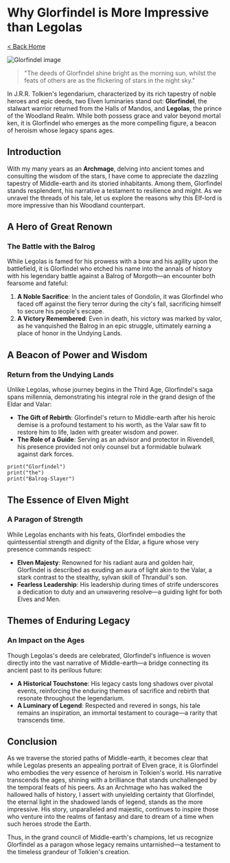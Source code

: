 # Why Glorfindel is More Impressive than Legolas

[< Back Home](/)

![Glorfindel image](/images/glorfindel.png)

> "The deeds of Glorfindel shine bright as the morning sun, whilst the feats of others are as the flickering of stars in the night sky."

In J.R.R. Tolkien's legendarium, characterized by its rich tapestry of noble heroes and epic deeds, two Elven luminaries stand out: **Glorfindel**, the stalwart warrior returned from the Halls of Mandos, and **Legolas**, the prince of the Woodland Realm. While both possess grace and valor beyond mortal ken, it is Glorfindel who emerges as the more compelling figure, a beacon of heroism whose legacy spans ages.

## Introduction

With my many years as an **Archmage**, delving into ancient tomes and consulting the wisdom of the stars, I have come to appreciate the dazzling tapestry of Middle-earth and its storied inhabitants. Among them, Glorfindel stands resplendent, his narrative a testament to resilience and might. As we unravel the threads of his tale, let us explore the reasons why this Elf-lord is more impressive than his Woodland counterpart.

## A Hero of Great Renown

### The Battle with the Balrog

While Legolas is famed for his prowess with a bow and his agility upon the battlefield, it is Glorfindel who etched his name into the annals of history with his legendary battle against a Balrog of Morgoth—an encounter both fearsome and fateful:

1. **A Noble Sacrifice**: In the ancient tales of Gondolin, it was Glorfindel who faced off against the fiery terror during the city's fall, sacrificing himself to secure his people's escape.
2. **A Victory Remembered**: Even in death, his victory was marked by valor, as he vanquished the Balrog in an epic struggle, ultimately earning a place of honor in the Undying Lands.

## A Beacon of Power and Wisdom

### Return from the Undying Lands

Unlike Legolas, whose journey begins in the Third Age, Glorfindel's saga spans millennia, demonstrating his integral role in the grand design of the Eldar and Valar:

- **The Gift of Rebirth**: Glorfindel's return to Middle-earth after his heroic demise is a profound testament to his worth, as the Valar saw fit to restore him to life, laden with greater wisdom and power.
- **The Role of a Guide**: Serving as an advisor and protector in Rivendell, his presence provided not only counsel but a formidable bulwark against dark forces.

```
print("Glorfindel")
print("the")
print("Balrog-Slayer")
```

## The Essence of Elven Might

### A Paragon of Strength

While Legolas enchants with his feats, Glorfindel embodies the quintessential strength and dignity of the Eldar, a figure whose very presence commands respect:

- **Elven Majesty**: Renowned for his radiant aura and golden hair, Glorfindel is described as exuding an aura of light akin to the Valar, a stark contrast to the stealthy, sylvan skill of Thranduil's son.
- **Fearless Leadership**: His leadership during times of strife underscores a dedication to duty and an unwavering resolve—a guiding light for both Elves and Men.

## Themes of **Enduring** Legacy

### An Impact on the Ages

Though Legolas's deeds are celebrated, Glorfindel's influence is woven directly into the vast narrative of Middle-earth—a bridge connecting its ancient past to its perilous future:

- **A Historical Touchstone**: His legacy casts long shadows over pivotal events, reinforcing the enduring themes of sacrifice and rebirth that resonate throughout the legendarium.
- **A Luminary of Legend**: Respected and revered in songs, his tale remains an inspiration, an immortal testament to courage—a rarity that transcends time.

## Conclusion

As we traverse the storied paths of Middle-earth, it becomes clear that while Legolas presents an appealing portrait of Elven grace, it is Glorfindel who embodies the very essence of heroism in Tolkien's world. His narrative transcends the ages, shining with a brilliance that stands unchallenged by the temporal feats of his peers. As an Archmage who has walked the hallowed halls of history, I assert with unyielding certainty that Glorfindel, the eternal light in the shadowed lands of legend, stands as the more impressive. His story, unparalleled and majestic, continues to inspire those who venture into the realms of fantasy and dare to dream of a time when such heroes strode the Earth.

Thus, in the grand council of Middle-earth's champions, let us recognize Glorfindel as a paragon whose legacy remains untarnished—a testament to the timeless grandeur of Tolkien's creation. 